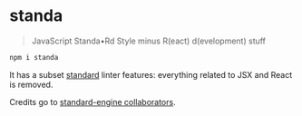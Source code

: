 # standa

> JavaScript Standa•Rd Style minus R(eact) d(evelopment) stuff

```bash
npm i standa
```

It has a subset [standard](https://standardjs.com/) linter features:
everything related to JSX and React is removed.

Credits go to [standard-engine collaborators](https://www.npmjs.com/package/standard-engine/access).
